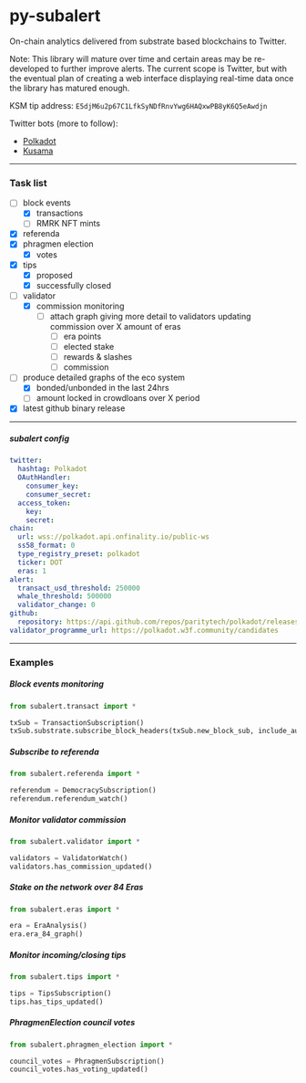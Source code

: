 # py-subalert

On-chain analytics delivered from substrate based blockchains to Twitter.

Note: This library will mature over time and certain areas may be re-developed to further improve alerts. The current scope is Twitter, but with the eventual plan of creating a web interface displaying real-time data once the library has matured enough.

KSM tip address: `E5djM6u2p67C1LfkSyNDfRnvYwg6HAQxwPB8yK6Q5eAwdjn`  

Twitter bots (more to follow):
- [Polkadot](https://twitter.com/PolkadotTxs)   
- [Kusama](https://twitter.com/KusamaTxs)

---

### Task list 
* [ ] block events
    * [x] transactions
    * [ ] RMRK NFT mints
* [x] referenda
* [x] phragmen election
    * [x] votes
* [x] tips
    * [x] proposed
    * [x] successfully closed
* [ ] validator
    * [x] commission monitoring
        * [ ] attach graph giving more detail to validators updating commission over X amount of eras
            * [ ] era points
            * [ ] elected stake
            * [ ] rewards & slashes
            * [ ] commission
* [ ] produce detailed graphs of the eco system
    * [x] bonded/unbonded in the last 24hrs
    * [ ] amount locked in crowdloans over X period
* [x] latest github binary release
---
##### subalert config
```yaml 
twitter:
  hashtag: Polkadot
  OAuthHandler:
    consumer_key: 
    consumer_secret: 
  access_token:
    key: 
    secret: 
chain:
  url: wss://polkadot.api.onfinality.io/public-ws
  ss58_format: 0
  type_registry_preset: polkadot
  ticker: DOT
  eras: 1
alert:
  transact_usd_threshold: 250000
  whale_threshold: 500000
  validator_change: 0
github:
  repository: https://api.github.com/repos/paritytech/polkadot/releases/latest
validator_programme_url: https://polkadot.w3f.community/candidates
```

---

### Examples
##### Block events monitoring
```python
from subalert.transact import *

txSub = TransactionSubscription()
txSub.substrate.subscribe_block_headers(txSub.new_block_sub, include_author=True)
```

##### Subscribe to referenda
```python 
from subalert.referenda import *

referendum = DemocracySubscription()
referendum.referendum_watch()
```

##### Monitor validator commission
```python
from subalert.validator import *

validators = ValidatorWatch()
validators.has_commission_updated()
```

##### Stake on the network over 84 Eras
```python
from subalert.eras import *

era = EraAnalysis()
era.era_84_graph()
```

##### Monitor incoming/closing tips
```python
from subalert.tips import *

tips = TipsSubscription()
tips.has_tips_updated()
```

##### PhragmenElection council votes
```python
from subalert.phragmen_election import *

council_votes = PhragmenSubscription()
council_votes.has_voting_updated()
```